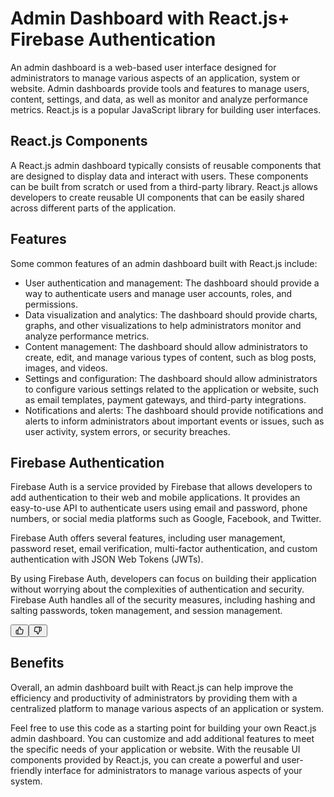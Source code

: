 <div class="flex flex-grow flex-col gap-3"><div class="min-h-[20px] flex flex-col items-start gap-4 whitespace-pre-wrap"><div class="markdown prose w-full break-words dark:prose-invert dark"><h1>Admin Dashboard with React.js+ Firebase Authentication</h1><p>An admin dashboard is a web-based user interface designed for administrators to manage various aspects of an application, system or website. Admin dashboards provide tools and features to manage users, content, settings, and data, as well as monitor and analyze performance metrics. React.js is a popular JavaScript library for building user interfaces.</p><h2>React.js Components</h2><p>A React.js admin dashboard typically consists of reusable components that are designed to display data and interact with users. These components can be built from scratch or used from a third-party library. React.js allows developers to create reusable UI components that can be easily shared across different parts of the application.</p><h2>Features</h2><p>Some common features of an admin dashboard built with React.js include:</p><ul><li>User authentication and management: The dashboard should provide a way to authenticate users and manage user accounts, roles, and permissions.</li><li>Data visualization and analytics: The dashboard should provide charts, graphs, and other visualizations to help administrators monitor and analyze performance metrics.</li><li>Content management: The dashboard should allow administrators to create, edit, and manage various types of content, such as blog posts, images, and videos.</li><li>Settings and configuration: The dashboard should allow administrators to configure various settings related to the application or website, such as email templates, payment gateways, and third-party integrations.</li><li>Notifications and alerts: The dashboard should provide notifications and alerts to inform administrators about important events or issues, such as user activity, system errors, or security breaches.</li></ul>
  <h2>Firebase Authentication</h2>
  <div class="relative flex w-[calc(100%-50px)] flex-col gap-1 md:gap-3 lg:w-[calc(100%-115px)]"><div class="flex flex-grow flex-col gap-3"><div class="min-h-[20px] flex flex-col items-start gap-4 whitespace-pre-wrap"><div class="markdown prose w-full break-words dark:prose-invert dark"><p>Firebase Auth is a service provided by Firebase that allows developers to add authentication to their web and mobile applications. It provides an easy-to-use API to authenticate users using email and password, phone numbers, or social media platforms such as Google, Facebook, and Twitter.</p><p>Firebase Auth offers several features, including user management, password reset, email verification, multi-factor authentication, and custom authentication with JSON Web Tokens (JWTs).</p><p>By using Firebase Auth, developers can focus on building their application without worrying about the complexities of authentication and security. Firebase Auth handles all of the security measures, including hashing and salting passwords, token management, and session management.</p></div></div></div><div class="flex justify-between"><div class="text-gray-400 flex self-end lg:self-center justify-center mt-2 gap-3 md:gap-4 lg:gap-1 lg:absolute lg:top-0 lg:translate-x-full lg:right-0 lg:mt-0 lg:pl-2 visible"><button class="p-1 rounded-md hover:bg-gray-100 hover:text-gray-700 dark:text-gray-400 dark:hover:bg-gray-700 dark:hover:text-gray-200 disabled:dark:hover:text-gray-400"><svg stroke="currentColor" fill="none" stroke-width="2" viewBox="0 0 24 24" stroke-linecap="round" stroke-linejoin="round" class="h-4 w-4" height="1em" width="1em" xmlns="http://www.w3.org/2000/svg"><path d="M14 9V5a3 3 0 0 0-3-3l-4 9v11h11.28a2 2 0 0 0 2-1.7l1.38-9a2 2 0 0 0-2-2.3zM7 22H4a2 2 0 0 1-2-2v-7a2 2 0 0 1 2-2h3"></path></svg></button><button class="p-1 rounded-md hover:bg-gray-100 hover:text-gray-700 dark:text-gray-400 dark:hover:bg-gray-700 dark:hover:text-gray-200 disabled:dark:hover:text-gray-400"><svg stroke="currentColor" fill="none" stroke-width="2" viewBox="0 0 24 24" stroke-linecap="round" stroke-linejoin="round" class="h-4 w-4" height="1em" width="1em" xmlns="http://www.w3.org/2000/svg"><path d="M10 15v4a3 3 0 0 0 3 3l4-9V2H5.72a2 2 0 0 0-2 1.7l-1.38 9a2 2 0 0 0 2 2.3zm7-13h2.67A2.31 2.31 0 0 1 22 4v7a2.31 2.31 0 0 1-2.33 2H17"></path></svg></button></div></div></div>
 <h2>Benefits</h2><p>Overall, an admin dashboard built with React.js can help improve the efficiency and productivity of administrators by providing them with a centralized platform to manage various aspects of an application or system.</p></div></div></div>
<div>Feel free to use this code as a starting point for building your own React.js admin dashboard. You can customize and add additional features to meet the specific needs of your application or website. With the reusable UI components provided by React.js, you can create a powerful and user-friendly interface for administrators to manage various aspects of your system.</div>
